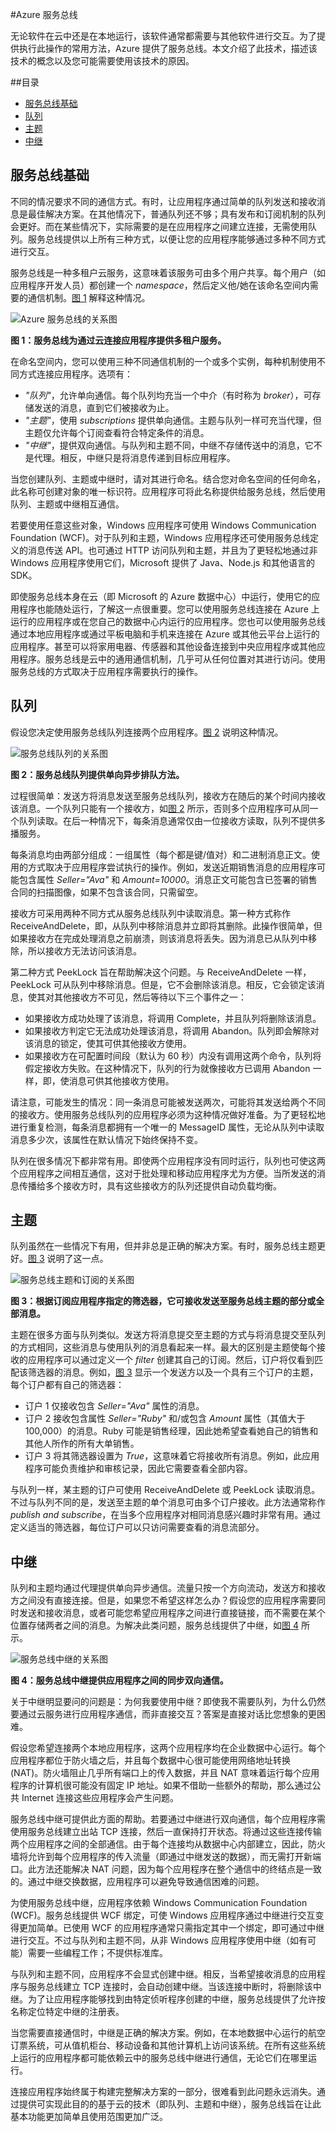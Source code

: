 #Azure 服务总线

无论软件在云中还是在本地运行，该软件通常都需要与其他软件进行交互。为了提供执行此操作的常用方法，Azure 提供了服务总线。本文介绍了此技术，描述该技术的概念以及您可能需要使用该技术的原因。

##目录      
- [服务总线基础](#fundamentals)
- [队列](#queues)
- [主题](#topics)
- [中继](#relays)

## <a name="fundamentals"></a>服务总线基础
不同的情况要求不同的通信方式。有时，让应用程序通过简单的队列发送和接收消息是最佳解决方案。在其他情况下，普通队列还不够；具有发布和订阅机制的队列会更好。而在某些情况下，实际需要的是在应用程序之间建立连接，无需使用队列。服务总线提供以上所有三种方式，以便让您的应用程序能够通过多种不同方式进行交互。

服务总线是一种多租户云服务，这意味着该服务可由多个用户共享。每个用户（如应用程序开发人员）都创建一个  *namespace*，然后定义他/她在该命名空间内需要的通信机制。[图 1](#Fig1) 解释这种情况。

<a name="Fig1"></a>![Azure 服务总线的关系图][svc-bus]

**图 1：服务总线为通过云连接应用程序提供多租户服务。**

在命名空间内，您可以使用三种不同通信机制的一个或多个实例，每种机制使用不同方式连接应用程序。选项有：

- *"队列"*，允许单向通信。每个队列均充当一个中介（有时称为  *broker*），可存储发送的消息，直到它们被接收为止。
- *"主题"*，使用  *subscriptions* 提供单向通信。主题与队列一样可充当代理，但主题仅允许每个订阅查看符合特定条件的消息。
- *"中继"*，提供双向通信。与队列和主题不同，中继不存储传送中的消息，它不是代理。相反，中继只是将消息传递到目标应用程序。

当您创建队列、主题或中继时，请对其进行命名。结合您对命名空间的任何命名，此名称可创建对象的唯一标识符。应用程序可将此名称提供给服务总线，然后使用队列、主题或中继相互通信。 

若要使用任意这些对象，Windows 应用程序可使用 Windows Communication Foundation (WCF)。对于队列和主题，Windows 应用程序还可使用服务总线定义的消息传送 API。也可通过 HTTP 访问队列和主题，并且为了更轻松地通过非 Windows 应用程序使用它们，Microsoft 提供了 Java、Node.js 和其他语言的 SDK。

即使服务总线本身在云（即 Microsoft 的 Azure 数据中心）中运行，使用它的应用程序也能随处运行，了解这一点很重要。您可以使用服务总线连接在 Azure 上运行的应用程序或在您自己的数据中心内运行的应用程序。您也可以使用服务总线通过本地应用程序或通过平板电脑和手机来连接在 Azure 或其他云平台上运行的应用程序。甚至可以将家用电器、传感器和其他设备连接到中央应用程序或其他应用程序。服务总线是云中的通用通信机制，几乎可从任何位置对其进行访问。使用服务总线的方式取决于应用程序需要执行的操作。

## <a name="queues"></a>队列

假设您决定使用服务总线队列连接两个应用程序。[图 2](#Fig2) 说明这种情况。

<a name="Fig2"></a>![服务总线队列的关系图][queues]

**图 2：服务总线队列提供单向异步排队方法。**

过程很简单：发送方将消息发送至服务总线队列，接收方在随后的某个时间内接收该消息。一个队列只能有一个接收方，如[图 2](#Fig2) 所示，否则多个应用程序可从同一个队列读取。在后一种情况下，每条消息通常仅由一位接收方读取，队列不提供多播服务。

每条消息均由两部分组成：一组属性（每个都是键/值对）和二进制消息正文。使用的方式取决于应用程序尝试执行的操作。例如，发送近期销售消息的应用程序可能包含属性  *Seller="Ava"* 和  *Amount=10000*。消息正文可能包含已签署的销售合同的扫描图像，如果不包含该合同，只需留空。

接收方可采用两种不同方式从服务总线队列中读取消息。第一种方式称作 ReceiveAndDelete，即，从队列中移除消息并立即将其删除。此操作很简单，但如果接收方在完成处理消息之前崩溃，则该消息将丢失。因为消息已从队列中移除，所以接收方无法访问该消息。 

第二种方式 PeekLock 旨在帮助解决这个问题。与 ReceiveAndDelete 一样，PeekLock 可从队列中移除消息。但是，它不会删除该消息。相反，它会锁定该消息，使其对其他接收方不可见，然后等待以下三个事件之一：

- 如果接收方成功处理了该消息，将调用 Complete，并且队列将删除该消息。 
- 如果接收方判定它无法成功处理该消息，将调用 Abandon。队列即会解除对该消息的锁定，使其可供其他接收方使用。
- 如果接收方在可配置时间段（默认为 60 秒）内没有调用这两个命令，队列将假定接收方失败。在这种情况下，队列的行为就像接收方已调用 Abandon 一样，即，使消息可供其他接收方使用。

请注意，可能发生的情况：同一条消息可能被发送两次，可能将其发送给两个不同的接收方。使用服务总线队列的应用程序必须为这种情况做好准备。为了更轻松地进行重复检测，每条消息都拥有一个唯一的 MessageID 属性，无论从队列中读取消息多少次，该属性在默认情况下始终保持不变。 

队列在很多情况下都非常有用。即使两个应用程序没有同时运行，队列也可使这两个应用程序之间相互通信，这对于批处理和移动应用程序尤为方便。当所发送的消息传播给多个接收方时，具有这些接收方的队列还提供自动负载均衡。

## <a name="topics"></a>主题

队列虽然在一些情况下有用，但并非总是正确的解决方案。有时，服务总线主题更好。[图 3](#Fig3) 说明了这一点。

<a name="Fig3"></a>![服务总线主题和订阅的关系图][topics-subs]

**图 3：根据订阅应用程序指定的筛选器，它可接收发送至服务总线主题的部分或全部消息。**

主题在很多方面与队列类似。发送方将消息提交至主题的方式与将消息提交至队列的方式相同，这些消息与使用队列的消息看起来一样。最大的区别是主题使每个接收的应用程序可以通过定义一个  *filter* 创建其自己的订阅。然后，订户将仅看到匹配该筛选器的消息。例如，[图 3](#Fig3) 显示一个发送方以及一个具有三个订户的主题，每个订户都有自己的筛选器：

- 订户 1 仅接收包含  *Seller="Ava"* 属性的消息。
- 订户 2 接收包含属性  *Seller="Ruby"* 和/或包含  *Amount* 属性（其值大于 100,000）的消息。Ruby 可能是销售经理，因此她希望查看她自己的销售和其他人所作的所有大单销售。
- 订户 3 将其筛选器设置为  *True*，这意味着它将接收所有消息。例如，此应用程序可能负责维护和审核记录，因此它需要查看全部内容。

与队列一样，某主题的订户可使用 ReceiveAndDelete 或 PeekLock 读取消息。不过与队列不同的是，发送至主题的单个消息可由多个订户接收。此方法通常称作  *publish and subscribe*，在当多个应用程序对相同消息感兴趣时非常有用。通过定义适当的筛选器，每位订户可以只访问需要查看的消息流部分。

## <a name="relays"></a>中继

队列和主题均通过代理提供单向异步通信。流量只按一个方向流动，发送方和接收方之间没有直接连接。但是，如果您不希望这样怎么办？假设您的应用程序需要同时发送和接收消息，或者可能您希望应用程序之间进行直接链接，而不需要在某个位置存储两者之间的消息。为解决此类问题，服务总线提供了中继，如[图 4](#Fig4) 所示。

<a name="Fig4"></a>![服务总线中继的关系图][relay]

**图 4：服务总线中继提供应用程序之间的同步双向通信。**

关于中继明显要问的问题是：为何我要使用中继？即使我不需要队列，为什么仍然要通过云服务进行应用程序通信，而非直接交互？答案是直接对话比您想象的更困难。

假设您希望连接两个本地应用程序，这两个应用程序均在企业数据中心运行。每个应用程序都位于防火墙之后，并且每个数据中心很可能使用网络地址转换 (NAT)。防火墙阻止几乎所有端口上的传入数据，并且 NAT 意味着运行每个应用程序的计算机很可能没有固定 IP 地址。如果不借助一些额外的帮助，那么通过公共 Internet 连接这些应用程序会产生问题。

服务总线中继可提供此方面的帮助。若要通过中继进行双向通信，每个应用程序需使用服务总线建立出站 TCP 连接，然后一直保持打开状态。将通过这些连接传输两个应用程序之间的全部通信。由于每个连接均从数据中心内部建立，因此，防火墙将允许到每个应用程序的传入流量（即通过中继发送的数据），而无需打开新端口。此方法还能解决 NAT 问题，因为每个应用程序在整个通信中的终结点是一致的。通过中继交换数据，应用程序可以避免导致通信困难的问题。 

为使用服务总线中继，应用程序依赖 Windows Communication Foundation (WCF)。服务总线提供 WCF 绑定，可使 Windows 应用程序通过中继进行交互变得更加简单。已使用 WCF 的应用程序通常只需指定其中一个绑定，即可通过中继进行交互。不过与队列和主题不同，从非 Windows 应用程序使用中继（如有可能）需要一些编程工作；不提供标准库。

与队列和主题不同，应用程序不会显式创建中继。相反，当希望接收消息的应用程序与服务总线建立 TCP 连接时，会自动创建中继。当该连接中断时，将删除该中继。为了让应用程序能够找到由特定侦听程序创建的中继，服务总线提供了允许按名称定位特定中继的注册表。

当您需要直接通信时，中继是正确的解决方案。例如，在本地数据中心运行的航空订票系统，可从值机柜台、移动设备和其他计算机上访问该系统。在所有这些系统上运行的应用程序都可能依赖云中的服务总线中继进行通信，无论它们在哪里运行。

连接应用程序始终属于构建完整解决方案的一部分，很难看到此问题永远消失。通过提供可实现此目的的基于云的技术（即队列、主题和中继），服务总线旨在让此基本功能更加简单且使用范围更加广泛。

[svc-bus]: ./media/hybrid-solutions/SvcBus_01_architecture.png
[queues]: ./media/hybrid-solutions/SvcBus_02_queues.png
[topics-subs]: ./media/hybrid-solutions/SvcBus_03_topicsandsubscriptions.png
[relay]: ./media/hybrid-solutions/SvcBus_04_relay.png
<!--HONumber=41-->
